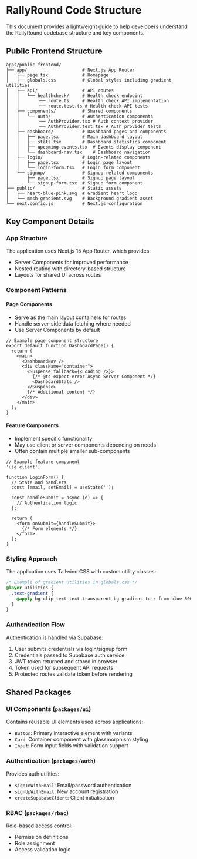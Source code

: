 # RallyRound Code Structure

This document provides a lightweight guide to help developers understand the RallyRound codebase structure and key components.

## Public Frontend Structure

```
apps/public-frontend/
├── app/                     # Next.js App Router
│   ├── page.tsx             # Homepage
│   ├── globals.css          # Global styles including gradient utilities
│   ├── api/                 # API routes
│   │   └── healthcheck/     # Health check endpoint
│   │       ├── route.ts     # Health check API implementation
│   │       └── route.test.ts # Health check API tests
│   ├── components/          # Shared components
│   │   └── auth/            # Authentication components
│   │       ├── AuthProvider.tsx # Auth context provider
│   │       └── AuthProvider.test.tsx # Auth provider tests
│   ├── dashboard/           # Dashboard pages and components
│   │   ├── page.tsx         # Main dashboard layout
│   │   ├── stats.tsx        # Dashboard statistics component
│   │   ├── upcoming-events.tsx  # Events display component
│   │   └── dashboard-nav.tsx    # Dashboard navigation
│   ├── login/               # Login-related components
│   │   ├── page.tsx         # Login page layout
│   │   └── login-form.tsx   # Login form component
│   └── signup/              # Signup-related components
│       ├── page.tsx         # Signup page layout
│       └── signup-form.tsx  # Signup form component
├── public/                  # Static assets
│   ├── heart-blue-pink.svg  # Gradient heart logo
│   └── mesh-gradient.svg    # Background gradient asset
└── next.config.js           # Next.js configuration
```

## Key Component Details

### App Structure

The application uses Next.js 15 App Router, which provides:
- Server Components for improved performance
- Nested routing with directory-based structure
- Layouts for shared UI across routes

### Component Patterns

#### Page Components
- Serve as the main layout containers for routes
- Handle server-side data fetching where needed
- Use Server Components by default

```tsx
// Example page component structure
export default function DashboardPage() {
  return (
    <main>
      <DashboardNav />
      <div className="container">
        <Suspense fallback={<Loading />}>
          {/* @ts-expect-error Async Server Component */}
          <DashboardStats />
        </Suspense>
        {/* Additional content */}
      </div>
    </main>
  );
}
```

#### Feature Components
- Implement specific functionality
- May use client or server components depending on needs
- Often contain multiple smaller sub-components

```tsx
// Example feature component
'use client';

function LoginForm() {
  // State and handlers
  const [email, setEmail] = useState('');
  
  const handleSubmit = async (e) => {
    // Authentication logic
  };
  
  return (
    <form onSubmit={handleSubmit}>
      {/* Form elements */}
    </form>
  );
}
```

### Styling Approach

The application uses Tailwind CSS with custom utility classes:

```css
/* Example of gradient utilities in globals.css */
@layer utilities {
  .text-gradient {
    @apply bg-clip-text text-transparent bg-gradient-to-r from-blue-500 via-purple-500 to-pink-500;
  }
}
```

### Authentication Flow

Authentication is handled via Supabase:

1. User submits credentials via login/signup form
2. Credentials passed to Supabase auth service
3. JWT token returned and stored in browser
4. Token used for subsequent API requests
5. Protected routes validate token before rendering

## Shared Packages

### UI Components (`packages/ui`)

Contains reusable UI elements used across applications:
- `Button`: Primary interactive element with variants
- `Card`: Container component with glassmorphism styling
- `Input`: Form input fields with validation support

### Authentication (`packages/auth`)

Provides auth utilities:
- `signInWithEmail`: Email/password authentication
- `signUpWithEmail`: New account registration
- `createSupabaseClient`: Client initialisation

### RBAC (`packages/rbac`)

Role-based access control:
- Permission definitions
- Role assignment
- Access validation logic
